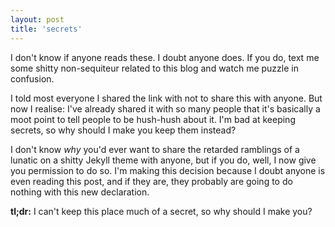 ```yaml
---
layout: post
title: 'secrets'
---
```


I don't know if anyone reads these. I doubt anyone does. If you do, text me some shitty non-sequiteur related to this blog and watch me puzzle in confusion.

I told most everyone I shared the link with not to share this with anyone. But now I realise: I've already shared it with so many people that it's basically a moot point to tell people to be hush-hush about it. I'm bad at keeping secrets, so why should I make you keep them instead?

I don't know *why* you'd ever want to share the retarded ramblings of a lunatic on a shitty Jekyll theme with anyone, but if you do, well, I now give you permission to do so. I'm making this decision because I doubt anyone is even reading this post, and if they are, they probably are going to do nothing with this new declaration.

**tl;dr:** I can't keep this place much of a secret, so why should I make you?

